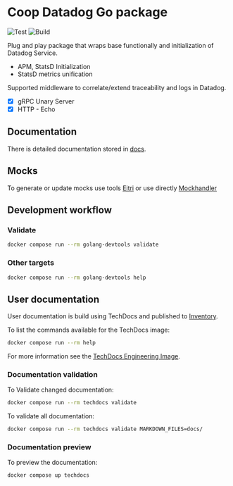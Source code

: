 # Coop Datadog Go package

![Test](https://github.com/coopnorge/go-datadog-lib/actions/workflows/test.yml/badge.svg)
![Build](https://github.com/coopnorge/go-datadog-lib/actions/workflows/build.yml/badge.svg)

Plug and play package that wraps base functionally and initialization of
Datadog Service.

- APM, StatsD Initialization
- StatsD metrics unification

Supported middleware to correlate/extend traceability and logs in Datadog.

- [X] gRPC Unary Server
- [X] HTTP - Echo

## Documentation

There is detailed documentation stored in [docs](docs/).

## Mocks

To generate or update mocks use tools
[Eitri](https://github.com/Clink-n-Clank/Eitri) or use directly
[Mockhandler](github.com/sanposhiho/gomockhandle)

## Development workflow

### Validate

```bash
docker compose run --rm golang-devtools validate
```

### Other targets

```bash
docker compose run --rm golang-devtools help
```

## User documentation

User documentation is build using TechDocs and published to
[Inventory](https://inventory.internal.coop/docs/default/component/go-datadog-lib).

To list the commands available for the TechDocs image:

```sh
docker compose run --rm help
```

For more information see the [TechDocs Engineering
Image](https://github.com/coopnorge/engineering-docker-images/tree/main/images/techdocs).

### Documentation validation

To Validate changed documentation:

```sh
docker compose run --rm techdocs validate
```

To validate all documentation:

```sh
docker compose run --rm techdocs validate MARKDOWN_FILES=docs/
```

### Documentation preview

To preview the documentation:

```sh
docker compose up techdocs
```
